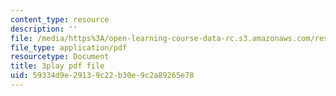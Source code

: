 ```yaml
---
content_type: resource
description: ''
file: /media/https%3A/open-learning-course-data-rc.s3.amazonaws.com/res-6-012-introduction-to-probability-spring-2018/59334d9e29139c22b30e9c2a89265e78_B5y6fy5iUtg.pdf
file_type: application/pdf
resourcetype: Document
title: 3play pdf file
uid: 59334d9e-2913-9c22-b30e-9c2a89265e78
---
```

